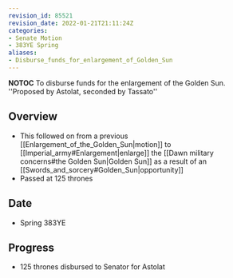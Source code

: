 ```yaml
---
revision_id: 85521
revision_date: 2022-01-21T21:11:24Z
categories:
- Senate Motion
- 383YE Spring
aliases:
- Disburse_funds_for_enlargement_of_Golden_Sun
---
```



__NOTOC__
To disburse funds for the enlargement of the Golden Sun.
''Proposed by Astolat, seconded by Tassato''

## Overview
* This followed on from a previous [[Enlargement_of_the_Golden_Sun|motion]] to [[Imperial_army#Enlargement|enlarge]] the [[Dawn military concerns#the Golden Sun|Golden Sun]] as a result of an [[Swords_and_sorcery#Golden_Sun|opportunity]]
* Passed at 125 thrones

## Date
* Spring 383YE

## Progress
* 125 thrones disbursed to Senator for Astolat